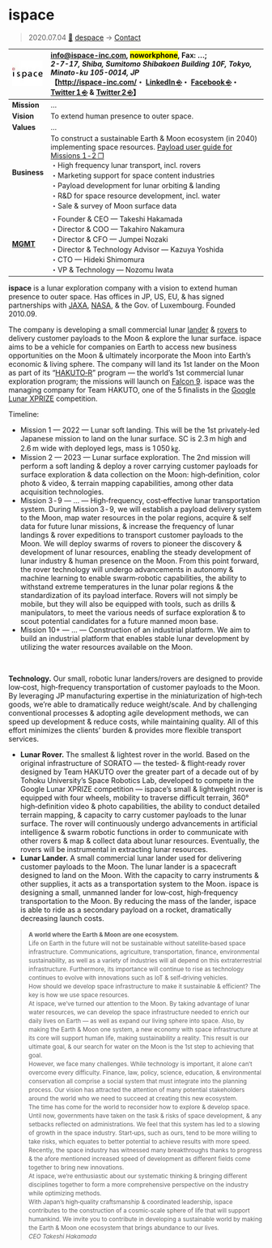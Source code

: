 # ispace
> 2020.07.04 [🚀](../../index/index.md) [despace](../index.md) → [Contact](../contact.md)

|[![](../f/contact/i/ispace_logo1_thumb.webp)](../f/contact/i/ispace_logo1.webp)|<info@ispace-inc.com>, <mark>noworkphone</mark>, Fax: …;<br> *2-7-17, Shiba, Sumitomo Shibakoen Building 10F, Tokyo, Minato-ku 105-0014, JP*<br> 【<http://ispace-inc.com/>・ [LinkedIn ⎆](https://www.linkedin.com/company/ispace-inc/)・ [Facebook ⎆](https://www.facebook.com/ispace.technologies.inc/)・ [Twitter 1 ⎆](https://twitter.com/ispace_inc) & [Twitter 2 ⎆](https://twitter.com/HAKUTO_Reboot)】|
|:--|:--|
|**Mission**|…|
|**Vision**|To extend human presence to outer space.|
|**Values**|…|
|**Business**|To construct a sustainable Earth & Moon ecosystem (in 2040) implementing space resources. [Payload user guide for Missions 1 ‑ 2 ❐](../f/contact/i/ispace_payladuserguide_m1m2_202001.pdf)<br> ・High frequency lunar transport, incl. rovers<br> ・Marketing support for space content industries<br> ・Payload development for lunar orbiting & landing<br> ・R&D for space resource development, incl. water<br> ・Sale & survey of Moon surface data|
|**[MGMT](../mgmt.md)**|・Founder & CEO — Takeshi Hakamada<br> ・Director & COO — Takahiro Nakamura<br> ・Director & CFO — Jumpei Nozaki<br> ・Director & Technology Advisor — Kazuya Yoshida<br> ・CTO — Hideki Shimomura<br> ・VP & Technology — Nozomu Iwata|

**ispace** is a lunar exploration company with a vision to extend human presence to outer space. Has offices in JP, US, EU, & has signed partnerships with [JAXA](jaxa.md), [NASA](nasa.md), & the Gov. of Luxembourg. Founded 2010.09.

The company is developing a small commercial lunar [lander](../sc.md) & [rovers](../robot.md) to delivery customer payloads to the Moon & explore the lunar surface. ispace aims to be a vehicle for companies on Earth to access new business opportunities on the Moon & ultimately incorporate the Moon into Earth’s economic & living sphere. The company will land its 1st lander on the Moon as part of its “[HAKUTO‑R](hakuto.md)” program — the world’s 1st commercial lunar exploration program; the missions will launch on [Falcon 9](../falcon.md). ispace was the managing company for Team HAKUTO, one of the 5 finalists in the [Google Lunar XPRIZE](../google_lunar_x_prize.md) competition.

Timeline:

   - Mission 1 — 2022 — Lunar soft landing. This will be the 1st privately‑led Japanese mission to land on the lunar surface. SC is 2.3 m high and 2.6 m wide with deployed legs, mass is 1 050 ㎏.
   - Mission 2 — 2023 — Lunar surface exploration. The 2nd mission will perform a soft landing & deploy a rover carrying customer payloads for surface exploration & data collection on the Moon: high‑definition, color photo & video, & terrain mapping capabilities, among other data acquisition technologies.
   - Mission 3 ‑ 9 — … — High‑frequency, cost‑effective lunar transportation system. During Mission 3 ‑ 9, we will establish a payload delivery system to the Moon, map water resources in the polar regions, acquire & self data for future lunar missions, & increase the frequency of lunar landings & rover expeditions to transport customer payloads to the Moon. We will deploy swarms of rovers to pioneer the discovery & development of lunar resources, enabling the steady development of lunar industry & human presence on the Moon. From this point forward, the rover technology will undergo advancements in autonomy & machine learning to enable swarm‑robotic capabilities, the ability to withstand extreme temperatures in the lunar polar regions & the standardization of its payload interface. Rovers will not simply be mobile, but they will also be equipped with tools, such as drills & manipulators, to meet the various needs of surface exploration & to scout potential candidates for a future manned moon base.
   - Mission 10+ — … — Construction of an industrial platform. We aim to build an industrial platform that enables stable lunar development by utilizing the water resources available on the Moon.

<p style="page-break-after:always"> </p>

**Technology.** Our small, robotic lunar landers/rovers are designed to provide low‑cost, high‑frequency transportation of customer payloads to the Moon. By leveraging JP manufacturing expertise in the miniaturization of high‑tech goods, we’re able to dramatically reduce weight/scale. And by challenging conventional processes & adopting agile development methods, we can speed up development & reduce costs, while maintaining quality. All of this effort minimizes the clients’ burden & provides more flexible transport services.
   - **Lunar Rover.** The smallest & lightest rover in the world. Based on the original infrastructure of SORATO — the tested‑ & flight‑ready rover designed by Team HAKUTO over the greater part of a decade out of by Tohoku University’s Space Robotics Lab, developed to compete in the Google Lunar XPRIZE competition — ispace’s small & lightweight rover is equipped with four wheels, mobility to traverse difficult terrain, 360° high‑definition video & photo capabilities, the ability to conduct detailed terrain mapping, & capacity to carry customer payloads to the lunar surface. The rover will continuously undergo advancements in artificial intelligence & swarm robotic functions in order to communicate with other rovers & map & collect data about lunar resources. Eventually, the rovers will be instrumental in extracting lunar resources.
   - **Lunar Lander.** A small commercial lunar lander used for delivering customer payloads to the Moon. The lunar lander is a spacecraft designed to land on the Moon. With the capacity to carry instruments & other supplies, it acts as a transportation system to the Moon. ispace is designing a small, unmanned lander for low‑cost, high‑frequency transportation to the Moon. By reducing the mass of the lander, ispace is able to ride as a secondary payload on a rocket, dramatically decreasing launch costs.

> <small>**A world where the Earth & Moon are one ecosystem.**<br> Life on Earth in the future will not be sustainable without satellite‑based space infrastructure. Communications, agriculture, transportation, finance, environmental sustainability, as well as a variety of industries will all depend on this extraterrestrial infrastructure. Furthermore, its importance will continue to rise as technology continues to evolve with innovations such as IoT & self‑driving vehicles.<br> How should we develop space infrastructure to make it sustainable & efficient? The key is how we use space resources.<br> At ispace, we’ve turned our attention to the Moon. By taking advantage of lunar water resources, we can develop the space infrastructure needed to enrich our daily lives on Earth — as well as expand our living sphere into space. Also, by making the Earth & Moon one system, a new economy with space infrastructure at its core will support human life, making sustainability a reality. This result is our ultimate goal, & our search for water on the Moon is the 1st step to achieving that goal.<br> However, we face many challenges. While technology is important, it alone can’t overcome every difficulty. Finance, law, policy, science, education, & environmental conservation all comprise a social system that must integrate into the planning process. Our vision has attracted the attention of many potential stakeholders around the world who we need to succeed at creating this new ecosystem.<br> The time has come for the world to reconsider how to explore & develop space. Until now, governments have taken on the task & risks of space development, & any setbacks reflected on administrations. We feel that this system has led to a slowing of growth in the space industry. Start‑ups, such as ours, tend to be more willing to take risks, which equates to better potential to achieve results with more speed.<br> Recently, the space industry has witnessed many breakthroughs thanks to progress & the afore mentioned increased speed of development as different fields come together to bring new innovations.<br> At ispace, we’re enthusiastic about our systematic thinking & bringing different disciplines together to form a more comprehensive perspective on the industry while optimizing methods.<br> With Japan’s high‑quality craftsmanship & coordinated leadership, ispace contributes to the construction of a cosmic‑scale sphere of life that will support humankind. We invite you to contribute in developing a sustainable world by making the Earth & Moon one ecosystem that brings abundance to our lives.<br> *CEO Takeshi Hakamada*</small>
